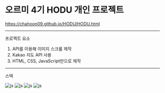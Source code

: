 오르미 4기 HODU 개인 프로젝트
===============
https://chahoon09.github.io/HODU/HODU.html
__________________
프로젝트 요소
1. API를 이용해 이미지 스크롤 제작
2. Kakao 지도 API 사용
3. HTML, CSS, JavaScript만으로 제작

-----------------
스택

![js](https://img.shields.io/badge/HTML5-E34F26?style=for-the-badge&logo=html5&logoColor=white)   ![js](https://img.shields.io/badge/CSS-239120?&style=for-the-badge&logo=css3&logoColor=white) 
![js](https://img.shields.io/badge/JavaScript-F7DF1E?style=for-the-badge&logo=JavaScript&logoColor=white)  ![js](https://img.shields.io/badge/GitHub-100000?style=for-the-badge&logo=github&logoColor=white) 
